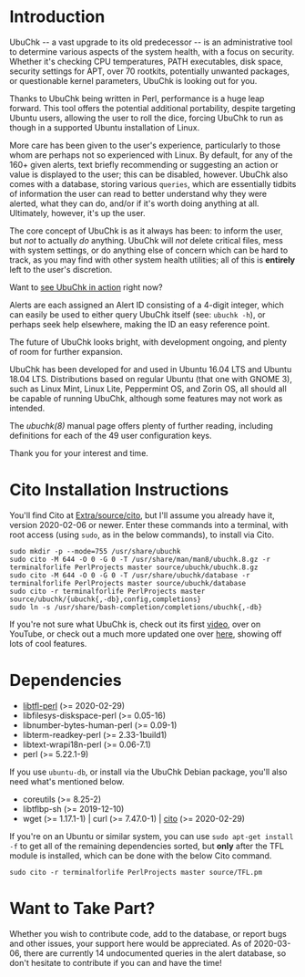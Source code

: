 # Introduction

UbuChk -- a vast upgrade to its old predecessor -- is an administrative tool to determine various aspects of the system health, with a focus on security. Whether it's checking CPU temperatures, PATH executables, disk space, security settings for APT, over 70 rootkits, potentially unwanted packages, or questionable kernel parameters, UbuChk is looking out for you.

Thanks to UbuChk being written in Perl, performance is a huge leap forward. This tool offers the potential additional portability, despite targeting Ubuntu users, allowing the user to roll the dice, forcing UbuChk to run as though in a supported Ubuntu installation of Linux.

More care has been given to the user's experience, particularly to those whom are perhaps not so experienced with Linux. By default, for any of the 160+ given alerts, text briefly recommending or suggesting an action or value is displayed to the user; this can be disabled, however. UbuChk also comes with a database, storing various `queries`, which are essentially tidbits of information the user can read to better understand why they were alerted, what they can do, and/or if it's worth doing anything at all. Ultimately, however, it's up the user.

The core concept of UbuChk is as it always has been: to inform the user, but _not_ to actually _do_ anything. UbuChk will _not_ delete critical files, mess with system settings, or do anything else of concern which can be hard to track, as you may find with other system health utilities; all of this is **entirely** left to the user's discretion.

Want to [see UbuChk in action](https://youtu.be/CZ4Kn0gtHaM) right now?

Alerts are each assigned an Alert ID consisting of a 4-digit integer, which can easily be used to either query UbuChk itself (see: `ubuchk -h`), or perhaps seek help elsewhere, making the ID an easy reference point.

The future of UbuChk looks bright, with development ongoing, and plenty of room for further expansion.

UbuChk has been developed for and used in Ubuntu 16.04 LTS and Ubuntu 18.04 LTS. Distributions based on regular Ubuntu (that one with GNOME 3), such as Linux Mint, Linux Lite, Peppermint OS, and Zorin OS, all should all be capable of running UbuChk, although some features may not work as intended.

The _ubuchk(8)_ manual page offers plenty of further reading, including definitions for each of the 49 user configuration keys.

Thank you for your interest and time.

# Cito Installation Instructions

You'll find Cito at [Extra/source/cito](https://github.com/terminalforlife/Extra/blob/master/source/cito), but I'll assume you already have it, version 2020-02-06 or newer. Enter these commands into a terminal, with root access (using `sudo`, as in the below commands), to install via Cito.

```
sudo mkdir -p --mode=755 /usr/share/ubuchk
sudo cito -M 644 -O 0 -G 0 -T /usr/share/man/man8/ubuchk.8.gz -r terminalforlife PerlProjects master source/ubuchk/ubuchk.8.gz
sudo cito -M 644 -O 0 -G 0 -T /usr/share/ubuchk/database -r terminalforlife PerlProjects master source/ubuchk/database
sudo cito -r terminalforlife PerlProjects master source/ubuchk/{ubuchk{,-db},config,completions}
sudo ln -s /usr/share/bash-completion/completions/ubuchk{,-db}
```

If you're not sure what UbuChk is, check out its first [video](https://youtu.be/CZ4Kn0gtHaM), over on YouTube, or check out a much more updated one over [here](https://youtu.be/-BpyYHLGPeY), showing off lots of cool features.

# Dependencies

  * [libtfl-perl](https://github.com/terminalforlife/PerlProjects/blob/master/source/TFL.pm) (>= 2020-02-29)
  * libfilesys-diskspace-perl (>= 0.05-16)
  * libnumber-bytes-human-perl (>= 0.09-1)
  * libterm-readkey-perl (>= 2.33-1build1)
  * libtext-wrapi18n-perl (>= 0.06-7.1)
  * perl (>= 5.22.1-9)

If you use `ubuntu-db`, or install via the UbuChk Debian package, you'll also need what's mentioned below.

  * coreutils (>= 8.25-2)
  * libtflbp-sh (>= 2019-12-10)
  * wget (>= 1.17.1-1) | curl (>= 7.47.0-1) | [cito](https://github.com/terminalforlife/Extra/blob/master/source/cito) (>= 2020-02-29)

If you're on an Ubuntu or similar system, you can use `sudo apt-get install -f` to get all of the remaining dependencies sorted, but **only** after the TFL module is installed, which can be done with the below Cito command.

```
sudo cito -r terminalforlife PerlProjects master source/TFL.pm
```

# Want to Take Part?

Whether you wish to contribute code, add to the database, or report bugs and other issues, your support here would be appreciated. As of 2020-03-06, there are currently 14 undocumented queries in the alert database, so don't hesitate to contribute if you can and have the time!
